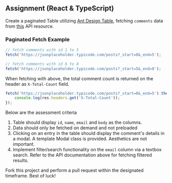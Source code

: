 ## Assignment (React & TypeScript)

Create a paginated Table utilizing [Ant Design Table](https://ant.design/components/table#components-table-demo-ajax), fetching `comments` data from [this](https://jsonplaceholder.typicode.com/) API resource.

### Paginated Fetch Example

```javascript
// fetch comments with id 1 to 5
fetch('https://jsonplaceholder.typicode.com/posts?_start=0&_end=5');

// fetch comments with id 6 to 8
fetch('https://jsonplaceholder.typicode.com/posts?_start=5&_end=8');
```

When fetching with above, the total comment count is returned on the header as `X-Total-Count` field.

```javascript
fetch('https://jsonplaceholder.typicode.com/posts?_start=0&_end=5').then((res) => {
    console.log(res.headers.get('X-Total-Count'));
});
```

Below are the assessment criteria

1. Table should display `id`, `name`, `email` and `body` as the columns.
2. Data should only be fetched on demand and not preloaded
3. Clicking on an entry in the table should display the comment's details in a modal. A template Modal class is provided. Aesthetics are not important.
4. Implement filter/search functionality on the `email` column via a textbox search. Refer to the API documentation above for fetching filtered results.

Fork this project and perform a pull request within the designated timeframe. Best of luck!
